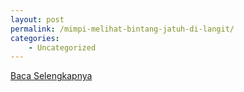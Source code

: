 ```yaml
---
layout: post
permalink: /mimpi-melihat-bintang-jatuh-di-langit/
categories:
    - Uncategorized
---
```


[Baca Selengkapnya](/06)